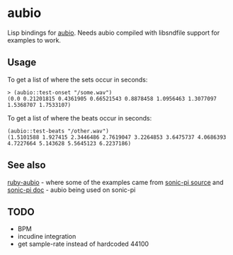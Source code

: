 # aubio

Lisp bindings for [aubio](https://aubio.org/). Needs aubio compiled with libsndfile support for examples to work.

## Usage
To get a list of where the sets occur in seconds:
```
> (aubio::test-onset "/some.wav")
(0.0 0.21201815 0.4361905 0.66521543 0.8878458 1.0956463 1.3077097 1.5368707 1.7533107)
```
To get a list of where the beats occur in seconds:
```
(aubio::test-beats "/other.wav")
(1.5101588 1.927415 2.3446486 2.7619047 3.2264853 3.6475737 4.0686393 4.7227664 5.143628 5.5645123 6.2237186)
```

## See also

[ruby-aubio](https://github.com/xavriley/ruby-aubio) - where some of the examples came from
[sonic-pi source](https://github.com/samaaron/sonic-pi/blob/0fff19db99350ab143a3a5c3e353c73555ca3574/app/server/ruby/lib/sonicpi/samplebuffer.rb) and [sonic-pi doc](https://github.com/samaaron/sonic-pi/blob/master/etc/doc/tutorial/A.12-sample-slicing.md) - aubio being used on sonic-pi

## TODO
- BPM
- incudine integration
- get sample-rate instead of hardcoded 44100
